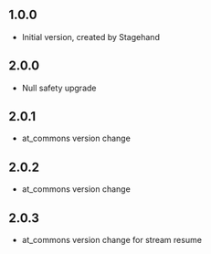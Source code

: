 ## 1.0.0
- Initial version, created by Stagehand
## 2.0.0
- Null safety upgrade
## 2.0.1
- at_commons version change
## 2.0.2
- at_commons version change
## 2.0.3
- at_commons version change for stream resume 
